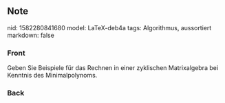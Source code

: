 ## Note
nid: 1582280841680
model: LaTeX-deb4a
tags: Algorithmus, aussortiert
markdown: false

### Front
Geben Sie Beispiele für das Rechnen in einer zyklischen Matrixalgebra bei Kenntnis des Minimalpolynoms.

### Back

